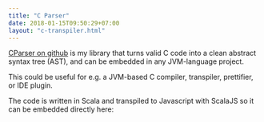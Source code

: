 ```yaml
---
title: "C Parser"
date: 2018-01-15T09:50:29+07:00
layout: "c-transpiler.html"
---
```

[CParser on github](https://github.com/gropple/CParser) is my library that turns valid C code into a clean abstract syntax tree (AST), and can be embedded in any JVM-language project.

This could be useful for e.g. a JVM-based C compiler, transpiler, prettifier, or IDE plugin.

The code is written in Scala and transpiled to Javascript with ScalaJS so it can be embedded directly here:
